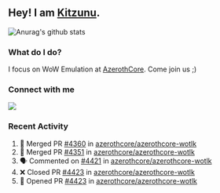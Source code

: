 ## Hey! I am [Kitzunu](https://Github.com/Kitzunu).

![Anurag's github stats](https://github-readme-stats.kitzunu.vercel.app/api?username=Kitzunu&show_icons=true)

### What do I do?

I focus on WoW Emulation at [AzerothCore](https://Github.com/AzerothCore). Come join us ;)

### Connect with me
[![](https://img.shields.io/badge/AzerothCore%20Discord-Connect%20with%20me!-green)](https://discord.com/invite/gkt4y2x)

### Recent Activity

<!--START_SECTION:activity-->
1. 🎉 Merged PR [#4360](https://github.com/azerothcore/azerothcore-wotlk/pull/4360) in [azerothcore/azerothcore-wotlk](https://github.com/azerothcore/azerothcore-wotlk)
2. 🎉 Merged PR [#4351](https://github.com/azerothcore/azerothcore-wotlk/pull/4351) in [azerothcore/azerothcore-wotlk](https://github.com/azerothcore/azerothcore-wotlk)
3. 🗣 Commented on [#4421](https://github.com/azerothcore/azerothcore-wotlk/issues/4421) in [azerothcore/azerothcore-wotlk](https://github.com/azerothcore/azerothcore-wotlk)
4. ❌ Closed PR [#4423](https://github.com/azerothcore/azerothcore-wotlk/pull/4423) in [azerothcore/azerothcore-wotlk](https://github.com/azerothcore/azerothcore-wotlk)
5. 💪 Opened PR [#4423](https://github.com/azerothcore/azerothcore-wotlk/pull/4423) in [azerothcore/azerothcore-wotlk](https://github.com/azerothcore/azerothcore-wotlk)
<!--END_SECTION:activity-->
